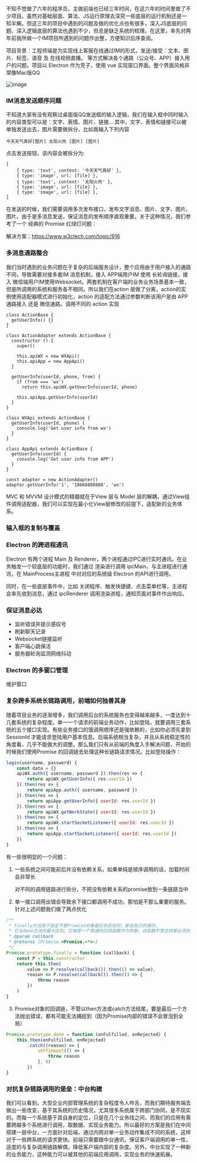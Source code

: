 不知不觉做了六年的程序员，主做前端也已经三年时间，在这六年的时间里做了不少项目。虽然对基础层面、算法、JS运行原理去深究一些底层的运行机制还是一知半解。但这三年的项目中遇到的问题及做的优化点也有很多，深入JS底层的问题、深入逻辑底层的算法也遇到不少，但总是缺乏系统的梳理。在这里，率先对两年前我所做一个IM项目所遇到的问题作出整，方便知识后序查阅。

项目背景：工程师端是为实现线上客服在线通过IM的形式，发送/接受：文本、图片、标签、语音 及 在线视频直播。 等方式解决各个通路（公众号、APP）接入用户的问题。项目以 Electron 作为壳子，使用 vue 实现窗口界面。整个界面风格非常像Mac版QQ

![image](http://note.youdao.com/yws/res/21043/WEBRESOURCE70409b1016e26593a435ce5428542c77)

### IM消息发送顺序问题

不知道大家有没有观察过桌面版QQ发送框的输入逻辑，我们在输入框中同时输入的内容类型可以是：文字、表情、图片、链接... 其中，文字、表情和链接可以被单独发送出去，图片需要做拆分，比如我输入下列内容

```
今天天气真好[图片] 太阳火热 [图片] [图片]
```

点击发送按钮，该内容会被拆分为:

```
[
    { type: 'text', content: '今天天气真好' },
    { type: 'image', url: [file] }, 
    { type: 'text', content: '太阳火热' },
    { type: 'image', url: [file] }, 
    { type: 'image', url: [file] }, 
]
```

在发送的时候，我们需要调用多次发布接口，发布文字消息、图片、文字、图片、图片。由于是多消息发送，保证消息的发布顺序直观重要。关于这种情况，我们参考了一个 经典的 Promise 红绿灯问题：

解决方案：https://www.w3ctech.com/topic/916

### 多消息通路整合

我们当时遇到的业务问题在于复杂的后端服务设计，整个应用由于用户接入的通路不同，导致需要对接多套IM
消息机制，接入 APP端用户IM 使用 长轮询链接，接入 微信端用户IM使用Websocket。两套机制在客户端的业务业务场景基本一致，但是所调用的系统和服务各不相同。所以我们在action 层做了分离，action的实例使用适配器模式进行初始化，action 的适配方法通过参数判断该用户是由 APP通路接入 还是 微信通路。调用不同的 action 实现

```
class ActionBase {
  getUserInfo() {}
}

class ActionAdapter extends ActionBase {
  constructor () {
    super()

    this.apiWX = new WXApi()
    this.apiApp = new AppApi()
  }

  getUserInfo(userId, phone, from) {
    if (from === 'wx')
      return this.apiWX.getUserInfo(userId, phone)

    this.apiApp.getUserInfo(userId)
  }
}

class WXApi extends ActionBase {
  getUserInfo(userId, phone) {
    console.log('Get user info from wx')
  }
}

class AppApi extends ActionBase {
  getUserInfo(userId) {
    console.log('Get user info from APP')
  }
}

const adapter = new ActionAdapter()
adapter.getUserInfo('1', '18668888888', 'wx')
```

MVC 和 MVVM 设计模式的精髓就在于View 层与 Model
 层的解耦，通过View组件调用适配器，我们可以实现在最小化View层修改的前提下，适配新的业务体系。

### 输入框的复制与覆盖



### Electron 的跨进程通讯 

Electron 有两个进程 Main 及 Renderer，两个进程通过IPC进行实时通讯。在业务触发一个较底层的功能时，我们通过 渲染进行调用 ipcMain，与主进程进行通讯，在 MainProcess主进程 中对对应的系统级 Electron 的API进行调用。

同时，在一些底层事件中，比如 关闭程序、触发快捷键、点击菜单栏等，主进程会率先收到消息，通过 ipcRenderer 调用渲染进程，通知页面对事件作出响应。

### 保证消息必达

- 监听错误并提示感叹号
- 刷新聊天记录
- Websocket链接监听
- 客户端心跳保活
- 服务器轮询监测网络抖动

### Electron 的多窗口管理

维护窗口

### 复杂跨多系统长链路调用，前端如何独善其身

随着项目业务的逐渐增多，我们调用后台的系统服务也变得越来越多，一度达到十几套系统的复杂程度。单一一个请求的前端业务动作，比如登陆，就要调用三套系统的五个接口实现。有些业务接口的饿调用顺序还是强依赖的，比如你必须先拿到 SessionId 才能请求登陆用户基本信息。后端系统相当复杂，并且从系统稳定性的角度看，几乎不能做大的调整。那么我们只有从前端的角度入手解决问题，开始的时候我们使用Promise 的回调链去处理这种长链路请求情况。比如登陆操作：

```js
login(username, password) {
    const data = {}
    apiWX.auth({ username, password }).then(res => {
        return apiWX.getUserInfo({ res.userId })
    }).then(res => {
        return apiApp.auth({ username, password })
    }).then(res => {
        return apiApp.getUserInfo({ userId: res.userId })
    }).then(res => {
        return apiWX.getWorkState({ userId: res.userId })
    }).then(res => {
        return apiWX.startSocketListener({ userId: res.userId })
    }).then(res => {
        return apiApp.startSocketListener({ userId: res.userId })
    })
}
```

有一些很明显的一个问题：

1. 一些系统之间可能前后并没有依赖关系，如果单纯是顺序调用的话，加载时间会非常长


    对不同的调用链路进行拆分，不把没有依赖关系的promise放到一条链路当中

2. 单一接口调用出错会导致余下接口都调用不成功，那怕是不那么重要的服务。针对上述问题我们做了两点优化

```js
/**
 * finally方法用于指定不管Promise对象最后状态如何，都会执行的操作。
 * 它与done方法的最大区别，它接受一个普通的回调函数作为参数，该函数不管怎样都必须执行。
 * @param callback
 * @returns {Promise.<Promise.<*>>}
 */
Promise.prototype.finally = function (callback) {
    const P = this.constructor
    return this.then(
        value => P.resolve(callback()).then(() => value),
        reason => P.resolve(callback()).then(() => {
            throw reason
        })
    )
}
```

3. Promise对象的回调链，不管以then方法或catch方法结尾，要是最后一个方法抛出错误，都有可能无法捕捉到（因为Promise内部的错误不会冒泡到全局）

```js
Promise.prototype.done = function (onFulfilled, onRejected) {
    this.then(onFulfilled, onRejected)
        .catch((reason) => {
            setTimeout(() => {
                throw reason
            }, 0)
        })
}
```

### 对抗复杂链路调用的堡垒：中台构建

我们可以看到，大型企业内部管理系统的复杂程度令人咋舌，而我们期待服务端去做出一些改变，基于其系统的历史情况，尤其很多系统属于跨部门协同，是不现实的。而每一个系统基于其自身的定位，只是在几个业务线之间，而我们的应用有需要跨越多个系统进行调用，取数据、实现业务能力。所以最好的方案是我们在中间搭建一层中台，一方面针对后端，通过内网对单一业务动作集成不同的系统，这样对于一些跨系统的请求更快。前端只需要跟中台通讯，保证客户端调用的单一性，适度的与复杂调用链路解偶，降低客户端内部的复杂度。另外，中台实现了一种新的业务能力，这种能力可以被其他的前端应用调用，实现业务的快速拓展。

